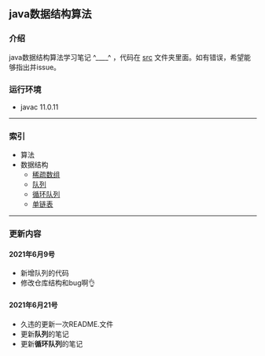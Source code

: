 ## java数据结构算法

### 介绍
java数据结构算法学习笔记 ^____^ ，代码在 [src](src/dataStructure) 文件夹里面。如有错误，希望能够指出并issue。
### 运行环境
* javac 11.0.11

----

### **索引**

* 算法
* 数据结构
  * [稀疏数组](Note/dataStructure/SparseArray.md)
  * [队列](Note/dataStructure/ArrayQueue.md)
  * [循环队列](Note/dataStructure/CircleArrayQueue.md)
  * [单链表](Note/dataStructure/SingLinkList.md)

---
### 更新内容
#### 2021年6月9号
* 新增队列的代码
* 修改仓库结构和bug啊👌

#### 2021年6月21号

* 久违的更新一次README.文件
* 更新**队列**的笔记
* 更新**循环队列**的笔记